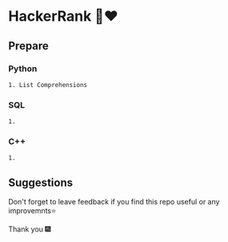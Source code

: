 

# HackerRank 💚❤

## Prepare

### Python

    1. List Comprehensions

### SQL

    1. 

### C++

    1. 

##  Suggestions

Don't forget to leave feedback if you find this repo useful or any improvemnts⭐

Thank you 🎆






